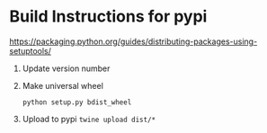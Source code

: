# Build Instructions for pypi

https://packaging.python.org/guides/distributing-packages-using-setuptools/

1. Update version number

2. Make universal wheel

    `python setup.py bdist_wheel`

3. Upload to pypi
    `twine upload dist/*`